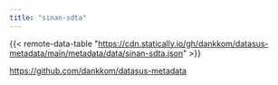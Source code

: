 ```yaml
---
title: "sinan-sdta"
---
```


{{< remote-data-table "https://cdn.statically.io/gh/dankkom/datasus-metadata/main/metadata/data/sinan-sdta.json" >}}

https://github.com/dankkom/datasus-metadata
